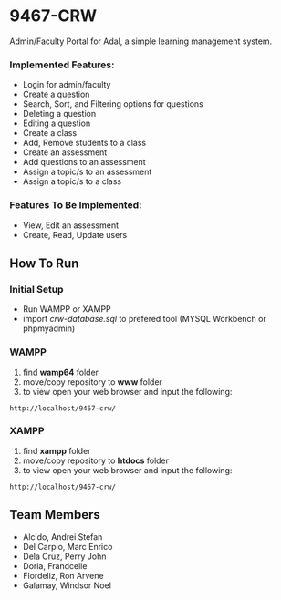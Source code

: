 # 9467-CRW
Admin/Faculty Portal for Adal, a simple learning management system.

### Implemented Features:
<ul>
<li> Login for admin/faculty
<li> Create a question
<li> Search, Sort, and Filtering options for questions
<li> Deleting a question
<li> Editing a question
<li> Create a class
<li> Add, Remove students to a class
<li> Create an assessment
<li> Add questions to an assessment
<li> Assign a topic/s to an assessment
<li> Assign a topic/s to a class
</ul>

### Features To Be Implemented:
<ul>
<li> View, Edit an assessment
<li> Create, Read, Update users
</ul>

## How To Run

### Initial Setup
- Run WAMPP or XAMPP
- import *crw-database.sql* to prefered tool (MYSQL Workbench or phpmyadmin) 

### WAMPP
1. find **wamp64** folder
2. move/copy repository to **www** folder
3. to view open your web browser and input the following:
<pre><code style="font-family: 'Consolas', monospace;">http://localhost/9467-crw/</code></pre>

### XAMPP
1. find **xampp** folder
2. move/copy repository to **htdocs** folder
3. to view open your web browser and input the following:
<pre><code style="font-family: 'Consolas', monospace;">http://localhost/9467-crw/</code></pre>

## Team Members
<ul>
<li> Alcido, Andrei Stefan
<li> Del Carpio, Marc Enrico
<li> Dela Cruz, Perry John
<li> Doria, Frandcelle 
<li> Flordeliz, Ron Arvene
<li> Galamay, Windsor Noel
</ul>

